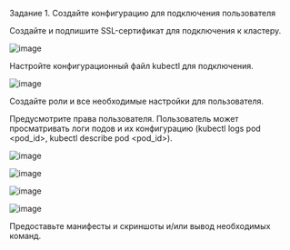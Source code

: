 Задание 1. Создайте конфигурацию для подключения пользователя

Создайте и подпишите SSL-сертификат для подключения к кластеру.

![image](https://github.com/AlexanderSchelokov/devops-netology/assets/121572590/0cc762df-7d27-4b8a-a088-46921482cb7d)

Настройте конфигурационный файл kubectl для подключения.

![image](https://github.com/AlexanderSchelokov/devops-netology/assets/121572590/7819d0c3-317e-4918-bb78-64f3b58fe106)


Создайте роли и все необходимые настройки для пользователя.

Предусмотрите права пользователя. Пользователь может просматривать логи подов и их конфигурацию (kubectl logs pod <pod_id>, kubectl describe pod <pod_id>).

![image](https://github.com/AlexanderSchelokov/devops-netology/assets/121572590/db6c148c-d006-470e-b516-378922ba7f3a)

![image](https://github.com/AlexanderSchelokov/devops-netology/assets/121572590/d27ea05a-1f90-40a8-bc68-47546a6cb07b)

![image](https://github.com/AlexanderSchelokov/devops-netology/assets/121572590/071d51e8-21f4-403a-9719-80a8482e52e4)

![image](https://github.com/AlexanderSchelokov/devops-netology/assets/121572590/c87e8c37-4269-4598-947c-b67704970b79)


Предоставьте манифесты и скриншоты и/или вывод необходимых команд.




